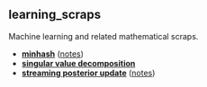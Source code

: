 learning_scraps
---

Machine learning and related mathematical scraps.


* [**minhash**](minhash/minhash.py) ([notes](./))
* [**singular value decomposition**](svdtext/svdtext.py)
* [**streaming posterior update**](./) ([notes](./posterior))


